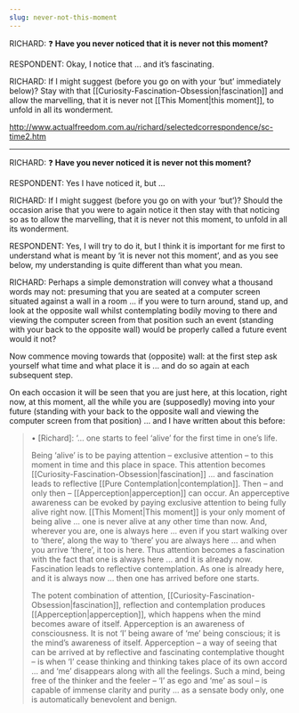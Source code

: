 ```yaml
---
slug: never-not-this-moment
---
```


RICHARD: ❓ **Have you never noticed that it is never not this moment?**

RESPONDENT: Okay, I notice that ... and it’s fascinating.

RICHARD: If I might suggest (before you go on with your ‘but’ immediately below)? Stay with that [[Curiosity-Fascination-Obsession|fascination]] and allow the marvelling, that it is never not [[This Moment|this moment]], to unfold in all its wonderment.

http://www.actualfreedom.com.au/richard/selectedcorrespondence/sc-time2.htm

---

RICHARD: ❓ **Have you never noticed it is never not this moment?**

RESPONDENT: Yes I have noticed it, but ...

RICHARD: If I might suggest (before you go on with your ‘but’)? Should the occasion arise that you were to again notice it then stay with that noticing so as to allow the marvelling, that it is never not this moment, to unfold in all its wonderment.

RESPONDENT: Yes, I will try to do it, but I think it is important for me first to understand what is meant by ‘it is never not this moment’, and as you see below, my understanding is quite different than what you mean.

RICHARD: Perhaps a simple demonstration will convey what a thousand words may not: presuming that you are seated at a computer screen situated against a wall in a room ... if you were to turn around, stand up, and look at the opposite wall whilst contemplating bodily moving to there and viewing the computer screen from that position such an event (standing with your back to the opposite wall) would be properly called a future event would it not?

Now commence moving towards that (opposite) wall: at the first step ask yourself what time and what place it is ... and do so again at each subsequent step.

On each occasion it will be seen that you are just here, at this location, right now, at this moment, all the while you are (supposedly) moving into your future (standing with your back to the opposite wall and viewing the computer screen from that position) ... and I have written about this before:

> • [Richard]: ‘... one starts to feel ‘alive’ for the first time in one’s life.
>
> Being ‘alive’ is to be paying attention – exclusive attention – to this moment in time and this place in space. This attention becomes [[Curiosity-Fascination-Obsession|fascination]] ... and fascination leads to reflective [[Pure Contemplation|contemplation]]. Then – and only then – [[Apperception|apperception]] can occur. An apperceptive awareness can be evoked by paying exclusive attention to being fully alive right now. [[This Moment|This moment]] is your only moment of being alive ... one is never alive at any other time than now. And, wherever you are, one is always here ... even if you start walking over to ‘there’, along the way to ‘there’ you are always here ... and when you arrive ‘there’, it too is here. Thus attention becomes a fascination with the fact that one is always here ... and it is already now. Fascination leads to reflective contemplation. As one is already here, and it is always now ... then one has arrived before one starts.
>
> The potent combination of attention, [[Curiosity-Fascination-Obsession|fascination]], reflection and contemplation produces [[Apperception|apperception]], which happens when the mind becomes aware of itself. Apperception is an awareness of consciousness. It is not ‘I’ being aware of ‘me’ being conscious; it is the mind’s awareness of itself. Apperception – a way of seeing that can be arrived at by reflective and fascinating contemplative thought – is when ‘I’ cease thinking and thinking takes place of its own accord ... and ‘me’ disappears along with all the feelings. Such a mind, being free of the thinker and the feeler – ‘I’ as ego and ‘me’ as soul – is capable of immense clarity and purity ... as a sensate body only, one is automatically benevolent and benign.
